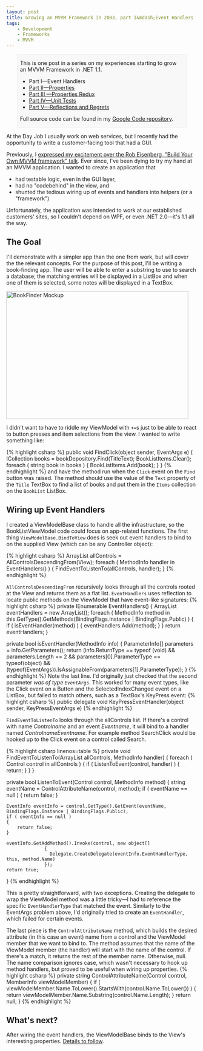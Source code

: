 ```yaml
---
layout: post
title: Growing an MVVM Framework in 2003, part I&mdash;Event Handlers
tags:
    - Development
    - Frameworks
    - MVVM
---
```


<div style="padding-left:.5em;padding-right:.5em;margin-left:2em;margin-right:2em;border:1px solid #EEE;background-color:#F8F8F8;">

This is one post in a series on my experiences starting to grow an MVVM Framework in .NET 1.1.

* Part I&mdash;Event Handlers
* <a href="{% post_url 2010-11-10-growing-an-mvvm-framework-in-2003-part-ii-properties %}">Part II&mdash;Properties</a>
* <a href="{% post_url 2010-11-21-growing-an-mvvm-framework-in-2003-part-iii-properties-redux %}">Part III &mdash;Properties Redux
* <a href="{% post_url 2010-11-30-growing-an-mvvm-framework-in-2003-part-iv-unit-tests %}">Part IV&mdash;Unit Tests</a>
* <a href="{% post_url 2011-02-15-growing-an-mvvm-framework-in-2003-part-v-reflections-and-regrets %}">Part V&mdash;Reflections and Regrets</a>

Full source code can be found in my <a href="http://code.google.com/p/blairconrad/source/browse/#svn/trunk/BlogExamples/2010-10-mvvm-.net1.1/BookFinder">Google Code repository</a>.

</div>

At the Day Job I usually work on web services, but I recently had the opportunity to write a customer-facing tool that had a GUI.

Previously, I <a href="{% post_url 2010-04-02-watch-even-if-youre-not-building-an-mvvm-app %}">expressed my excitement over the Rob Eisenberg  "Build Your Own MVVM framework" talk</a>. Ever since, I've been dying to try my hand at an MVVM application. I wanted to create an application that

* had testable logic, even in the GUI layer,
* had no "codebehind" in the view, and
* shunted the tedious wiring up of events and handlers into helpers (or a "framework")

Unfortunately, the application was intended to work at our established customers' sites, so I couldn't depend on WPF, or even .NET 2.0&mdash;it's 1.1 all the way.

<h2>The Goal</h2>
I'll demonstrate with a simpler app than the one from work, but will cover the the relevant concepts. For the purpose of this post, I'll be writing a book-finding app. The user will be able to enter a substring to use to search a database; the matching entries will be displayed in a ListBox and when one of them is selected, some notes will be displayed in a TextBox.

<a href="http://blairconrad.files.wordpress.com/2010/10/bookfindermockup.png"><img class="aligncenter size-full wp-image-595" title="bookfindermockup" src="http://blairconrad.files.wordpress.com/2010/10/bookfindermockup.png" alt="BookFinder Mockup" width="480" height="337" /></a>

I didn't want to have to riddle my ViewModel with <code>+=</code>s just to be able to react to button presses and item selections from the view. I wanted to write something like:

{% highlight csharp %}
public void FindClick(object sender, EventArgs e)
{
    ICollection books = bookDepository.Find(TitleText);
    BookListItems.Clear();
    foreach ( string book in books )
    {
        BookListItems.Add(book);
    }
}
{% endhighlight %}
and have the method run when the <code>Click</code> event on the <code>Find</code> button was raised. The method should use the value of the <code>Text</code> property of the <code>Title</code> TextBox to find a list of books and put them in the <code>Items</code> collection on the <code>BookList</code> ListBox.

<h2>Wiring up Event Handlers</h2>
I created a ViewModelBase class to handle all the infrastructure, so the BookListViewModel code could focus on app-related functions. The first thing <code>ViewModelBase.BindToView</code> does is seek out event handlers to bind to on the supplied View (which can be any Controller object):
 
{% highlight csharp %}
ArrayList allControls = AllControlsDescendingFrom(View);
foreach ( MethodInfo handler in EventHandlers() )
{
    FindEventToListenTo(allControls, handler);
}
{% endhighlight %}

<code>AllControlsDescendingFrom</code> recursively looks through all the controls rooted at the View and returns them as a flat list. <code>EventHandlers</code> uses reflection to locate public methods on the ViewModel that have event-like signatures:
{% highlight csharp %}
private IEnumerable EventHandlers()
{
    ArrayList eventHandlers = new ArrayList();
    foreach ( MethodInfo method in this.GetType().GetMethods(BindingFlags.Instance | BindingFlags.Public) )
    {
        if ( isEventHandler(method) )
        {
            eventHandlers.Add(method);
        }
    }
    return eventHandlers;
}

private bool isEventHandler(MethodInfo info)
{
    ParameterInfo[] parameters = info.GetParameters();
    return
        (info.ReturnType == typeof (void) &&
         parameters.Length == 2 &&
         parameters[0].ParameterType == typeof(object) &&
         (typeof(EventArgs)).IsAssignableFrom(parameters[1].ParameterType));
}
{% endhighlight %}
Note the last line. I'd originally just checked that the second parameter <em>was of type <code>EventArgs</code></em>. This worked for many event types, like the Click event on a Button and the SelectedIndexChanged event on a ListBox, but failed to match others, such as a TextBox's KeyPress event:
{% highlight csharp %}
public delegate void KeyPressEventHandler(object sender, KeyPressEventArgs e)
{% endhighlight %}

<code>FindEventToListenTo</code> looks through the allControls list. If there's a control with name <em>Controlname</em> and an event <em>Eventname</em>, it will bind to a handler named <em>ControlnameEventname</em>. For example method SearchClick would be hooked up to the Click event on a control called Search.

{% highlight csharp linenos=table %}
private void FindEventToListenTo(ArrayList allControls, MethodInfo handler)
{
    foreach ( Control control in allControls )
    {
        if ( ListenToEvent(control, handler) )
        {
            return;
        }
    }
}

private bool ListenToEvent(Control control, MethodInfo method)
{
    string eventName = ControlAttributeName(control, method);
    if ( eventName == null )
    {
        return false;
    }
    
    EventInfo eventInfo = control.GetType().GetEvent(eventName, BindingFlags.Instance | BindingFlags.Public);
    if ( eventInfo == null )
    {
        return false;
    }

    eventInfo.GetAddMethod().Invoke(control, new object[]
                  {
                    Delegate.CreateDelegate(eventInfo.EventHandlerType, this, method.Name)
                  });
    return true;
}
{% endhighlight %}

This is pretty straightforward, with two exceptions. Creating the delegate to wrap the ViewModel method was a little tricky&mdash;I had to reference the specific <code>EventHandlerType</code> that matched the event. Similarly to the EventArgs problem above, I'd originally tried to create an  <code>EventHandler</code>, which failed for certain events.

The last piece is the <code>ControlAttributeName</code> method, which builds the desired attribute (in this case an event) name from a control and the ViewModel member that we want to bind to. The method assumes that the name of the ViewModel member (the handler) will start with the name of the control. If there's a match, it returns the rest of the member name. Otherwise, null. 
The name comparison ignores case, which wasn't necessary to hook up method handlers, but proved to be useful when wiring up properties.
{% highlight csharp %}
private string ControlAttributeName(Control control, MemberInfo viewModelMember)
{
    if ( viewModelMember.Name.ToLower().StartsWith(control.Name.ToLower()) )
    {
        return viewModelMember.Name.Substring(control.Name.Length);
    }
    return null;
}
{% endhighlight %}
<h2>What's next?</h2>
After wiring the event handlers, the ViewModelBase binds to the View's interesting properties. <a href="{% post_url 2010-11-10-growing-an-mvvm-framework-in-2003-part-ii-properties %}">Details to follow</a>.
